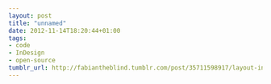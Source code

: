 ```yaml
---
layout: post
title: "unnamed"
date: 2012-11-14T18:20:44+01:00
tags:
- code
- InDesign
- open-source
tumblr_url: http://fabiantheblind.tumblr.com/post/35711598917/layout-invaders-working-alpha-a-space-invaders
---
```

